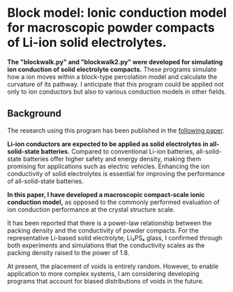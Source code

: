 # Block model: Ionic conduction model for macroscopic powder compacts of Li-ion solid electrolytes. 
**The "blockwalk.py" and "blockwalk2.py" were developed for simulating ion conduction of solid electrolyte compacts.** These programs simulate how a ion moves within a block-type percolation model and calculate the curvature of its pathway. I anticipate that this program could be applied not only to ion conductors but also to various conduction models in other fields.  

## Background
The research using this program has been published in the [following paper](https://doi.org/10.2109/jcersj2.24062).

**Li-ion conductors are expected to be applied as solid electrolytes in all-solid-state batteries.** Compared to conventional Li-ion batteries, all-solid-state batteries offer higher safety and energy density, making them promising for applications such as electric vehicles. Enhancing the ion conductivity of solid electrolytes is essential for improving the performance of all-solid-state batteries. 

**In this paper, I have developed a macroscopic compact-scale ionic conduction model,** as opposed to the commonly performed evaluation of ion conduction performance at the crystal structure scale.  

It has been reported that there is a power-law relationship between the packing density and the conductivity of powder compacts. For the representative Li-based solid electrolyte, Li₃PS₄ glass, I confirmed through both experiments and simulations that the conductivity scales as the packing density raised to the power of 1.8.  

At present, the placement of voids is entirely random. However, to enable application to more complex systems, I am considering developing programs that account for biased distributions of voids in the future.  
